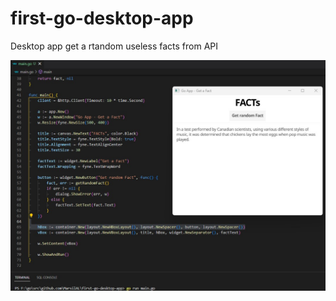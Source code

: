 # first-go-desktop-app

Desktop app get a rtandom useless facts from API


![](assets/20230113_230354_Screenshot1.jpg)

